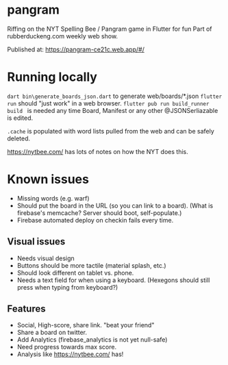 # pangram
Riffing on the NYT Spelling Bee / Pangram game in Flutter for fun
Part of rubberduckeng.com weekly web show.

Published at: https://pangram-ce21c.web.app/#/

# Running locally
`dart bin\generate_boards_json.dart` to generate web/boards/*.json
`flutter run` should "just work" in a web browser.
`flutter pub run build_runner build ` is needed any time Board, Manifest or any other @JSONSerliazable is edited.

`.cache` is populated with word lists pulled from the web and can be safely deleted.

https://nytbee.com/ has lots of notes on how the NYT does this.

# Known issues
* Missing words (e.g. warf)
* Should put the board in the URL (so you can link to a board). (What is firebase's memcache?  Server should boot, self-populate.)
* Firebase automated deploy on checkin fails every time.

## Visual issues
* Needs visual design
* Buttons should be more tactile (material splash, etc.)
* Should look different on tablet vs. phone.
* Needs a text field for when using a keyboard. (Hexegons should still press when typing from keyboard?)

## Features
* Social, High-score, share link.  "beat your friend"
* Share a board on twitter.
* Add Analytics (firebase_analytics is not yet null-safe)
* Need progress towards max score.
* Analysis like https://nytbee.com/ has!
